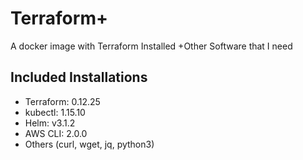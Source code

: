 # Terraform+
A docker image with Terraform Installed +Other Software that I need

## Included Installations
- Terraform: 0.12.25
- kubectl: 1.15.10
- Helm: v3.1.2
- AWS CLI: 2.0.0
- Others (curl, wget, jq, python3)
